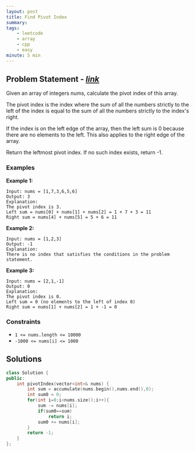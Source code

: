 ```yaml
---
layout: post
title: Find Pivot Index                      
summary:
tags:
    - leetcode
    - array
    - cpp
    - easy
minute: 5 min
---
```


## Problem Statement - [*link*](https://leetcode.com/problems/find-pivot-index/)  

Given an array of integers nums, calculate the pivot index of this array.

The pivot index is the index where the sum of all the numbers strictly to the left of the index is equal to the sum of all the numbers strictly to the index's right.

If the index is on the left edge of the array, then the left sum is 0 because there are no elements to the left. This also applies to the right edge of the array.

Return the leftmost pivot index. If no such index exists, return -1.

 


### Examples


**Example 1:**   
```
Input: nums = [1,7,3,6,5,6]
Output: 3
Explanation:
The pivot index is 3.
Left sum = nums[0] + nums[1] + nums[2] = 1 + 7 + 3 = 11
Right sum = nums[4] + nums[5] = 5 + 6 = 11
```

**Example 2:**   
```
Input: nums = [1,2,3]
Output: -1
Explanation:
There is no index that satisfies the conditions in the problem statement.
```

**Example 3:**   
```
Input: nums = [2,1,-1]
Output: 0
Explanation:
The pivot index is 0.
Left sum = 0 (no elements to the left of index 0)
Right sum = nums[1] + nums[2] = 1 + -1 = 0
```

### Constraints

+ `1 <= nums.length <= 10000`
+ `-1000 <= nums[i] <= 1000`

## Solutions

```cpp
class Solution {
public:
    int pivotIndex(vector<int>& nums) {
        int sum = accumulate(nums.begin(),nums.end(),0);
        int sum0 = 0;
        for(int i=0;i<nums.size();i++){
            sum -= nums[i];
            if(sum0==sum)
                return i;
            sum0 += nums[i];
        }
        return -1;
    }
};
```

